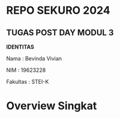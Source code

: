 # REPO SEKURO 2024

## TUGAS POST DAY MODUL 3

**IDENTITAS**

Nama			: Bevinda Vivian

NIM 			: 19623228

Fakultas	    : STEI-K

# Overview Singkat

